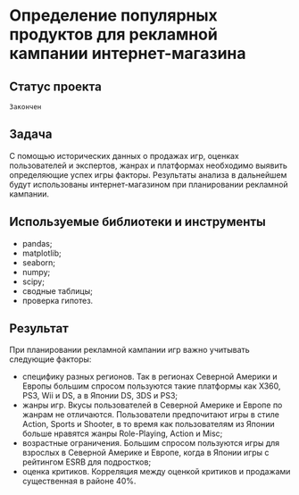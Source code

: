 # Определение популярных продуктов для рекламной кампании интернет-магазина

## Статус проекта
`Закончен`

## Задача
С помощью исторических данных о продажах игр, оценках пользователей и экспертов, жанрах и платформах необходимо выявить определяющие успех игры факторы. Результаты анализа в дальнейшем будут использованы интернет-магазином при планировании рекламной кампании.

## Используемые библиотеки и инструменты
- pandas;
- matplotlib;
- seaborn;
- numpy;
- scipy;
- сводные таблицы;
- проверка гипотез.

## Результат
При планировании рекламной кампании игр важно учитывать следующие факторы:
- специфику разных регионов. Так в регионах Северной Америки и Европы большим спросом пользуются такие платформы как X360, PS3, Wii и DS, а в Японии DS, 3DS и PS3;
- жанры игр. Вкусы пользователей в Северной Америке и Европе по жанрам не отличаются. Пользователи предпочитают игры в стиле Aсtion, Sports и Shooter, в то время как пользователям из Японии больше нравятся жанры Role-Playing, Action и Misc;
- возрастные ограничения. Большим спросом пользуются игры для взрослых в Северной Америке и Европе, когда в Японии игры с рейтингом ESRB для подростков;
- оценка критиков. Корреляция между оценкой критиков и продажами существенная в районе 40%.

